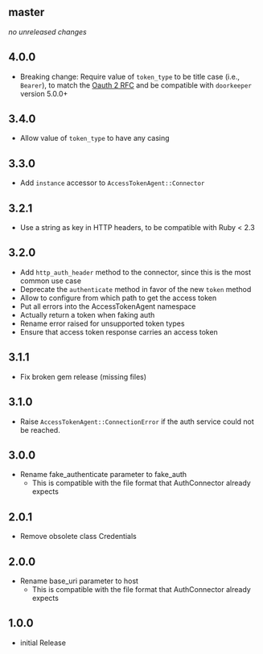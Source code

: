 ## master

*no unreleased changes*

## 4.0.0

- Breaking change: Require value of `token_type` to be title case (i.e., `Bearer`), to match the [Oauth 2 RFC](https://tools.ietf.org/html/rfc6750) and be compatible with `doorkeeper` version 5.0.0+

## 3.4.0

- Allow value of `token_type` to have any casing

## 3.3.0

- Add `instance` accessor to `AccessTokenAgent::Connector`

## 3.2.1

- Use a string as key in HTTP headers, to be compatible with Ruby < 2.3

## 3.2.0

- Add `http_auth_header` method to the connector, since this is the most
  common use case
- Deprecate the `authenticate` method in favor of the new `token` method
- Allow to configure from which path to get the access token
- Put all errors into the AccessTokenAgent namespace
- Actually return a token when faking auth
- Rename error raised for unsupported token types
- Ensure that access token response carries an access token

## 3.1.1

- Fix broken gem release (missing files)

## 3.1.0

- Raise `AccessTokenAgent::ConnectionError` if the auth service could not be reached.

## 3.0.0

- Rename fake_authenticate parameter to fake_auth
    - This is compatible with the file format that AuthConnector already expects

## 2.0.1

- Remove obsolete class Credentials

## 2.0.0

- Rename base_uri parameter to host
    - This is compatible with the file format that AuthConnector already expects

## 1.0.0

- initial Release
